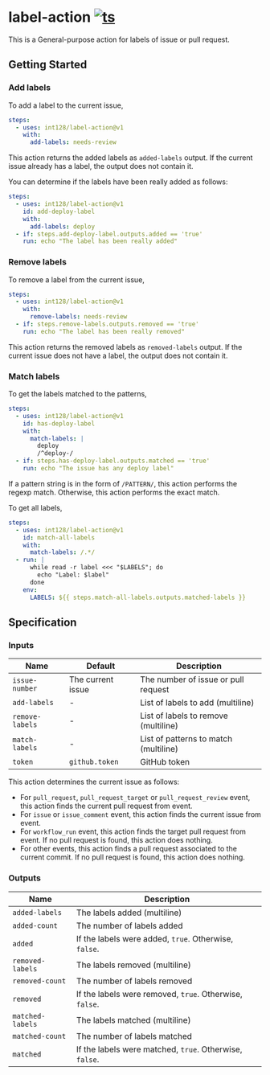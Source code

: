 # label-action [![ts](https://github.com/int128/label-action/actions/workflows/ts.yaml/badge.svg)](https://github.com/int128/label-action/actions/workflows/ts.yaml)

This is a General-purpose action for labels of issue or pull request.

## Getting Started

### Add labels

To add a label to the current issue,

```yaml
steps:
  - uses: int128/label-action@v1
    with:
      add-labels: needs-review
```

This action returns the added labels as `added-labels` output.
If the current issue already has a label, the output does not contain it.

You can determine if the labels have been really added as follows:

```yaml
steps:
  - uses: int128/label-action@v1
    id: add-deploy-label
    with:
      add-labels: deploy
  - if: steps.add-deploy-label.outputs.added == 'true'
    run: echo "The label has been really added"
```

### Remove labels

To remove a label from the current issue,

```yaml
steps:
  - uses: int128/label-action@v1
    with:
      remove-labels: needs-review
  - if: steps.remove-labels.outputs.removed == 'true'
    run: echo "The label has been really removed"
```

This action returns the removed labels as `removed-labels` output.
If the current issue does not have a label, the output does not contain it.

### Match labels

To get the labels matched to the patterns,

```yaml
steps:
  - uses: int128/label-action@v1
    id: has-deploy-label
    with:
      match-labels: |
        deploy
        /^deploy-/
  - if: steps.has-deploy-label.outputs.matched == 'true'
    run: echo "The issue has any deploy label"
```

If a pattern string is in the form of `/PATTERN/`, this action performs the regexp match.
Otherwise, this action performs the exact match.

To get all labels,

```yaml
steps:
  - uses: int128/label-action@v1
    id: match-all-labels
    with:
      match-labels: /.*/
  - run: |
      while read -r label <<< "$LABELS"; do
        echo "Label: $label"
      done
    env:
      LABELS: ${{ steps.match-all-labels.outputs.matched-labels }}
```

## Specification

### Inputs

| Name            | Default           | Description                           |
| --------------- | ----------------- | ------------------------------------- |
| `issue-number`  | The current issue | The number of issue or pull request   |
| `add-labels`    | -                 | List of labels to add (multiline)     |
| `remove-labels` | -                 | List of labels to remove (multiline)  |
| `match-labels`  | -                 | List of patterns to match (multiline) |
| `token`         | `github.token`    | GitHub token                          |

This action determines the current issue as follows:

- For `pull_request`, `pull_request_target` or `pull_request_review` event,
  this action finds the current pull request from event.
- For `issue` or `issue_comment` event,
  this action finds the current issue from event.
- For `workflow_run` event, this action finds the target pull request from event.
  If no pull request is found, this action does nothing.
- For other events, this action finds a pull request associated to the current commit.
  If no pull request is found, this action does nothing.

### Outputs

| Name             | Description                                             |
| ---------------- | ------------------------------------------------------- |
| `added-labels`   | The labels added (multiline)                            |
| `added-count`    | The number of labels added                              |
| `added`          | If the labels were added, `true`. Otherwise, `false`.   |
| `removed-labels` | The labels removed (multiline)                          |
| `removed-count`  | The number of labels removed                            |
| `removed`        | If the labels were removed, `true`. Otherwise, `false`. |
| `matched-labels` | The labels matched (multiline)                          |
| `matched-count`  | The number of labels matched                            |
| `matched`        | If the labels were matched, `true`. Otherwise, `false`. |
